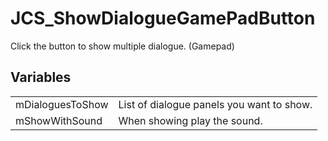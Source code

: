 # JCS_ShowDialogueGamePadButton

Click the button to show multiple dialogue. (Gamepad)


## Variables

<table>
  <tr>
    <td>mDialoguesToShow</td>
    <td>List of dialogue panels you want to show.</td>
  </tr>
  <tr>
    <td>mShowWithSound</td>
    <td>When showing play the sound.</td>
  </tr>
</table>
